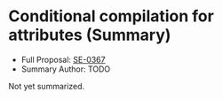# Conditional compilation for attributes (Summary)

* Full Proposal: [SE-0367](https://github.com/apple/swift-evolution/blob/main/proposals/0367-conditional-attributes.md)
* Summary Author: TODO

Not yet summarized.
